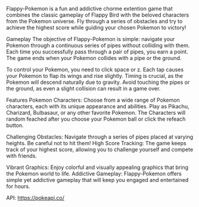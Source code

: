 
Flappy-Pokemon is a fun and addictive chorme extention game that combines the classic gameplay of Flappy Bird with the beloved characters from the Pokemon universe. Fly through a series of obstacles and try to achieve the highest score while guiding your chosen Pokemon to victory!

Gameplay
The objective of Flappy-Pokemon is simple: navigate your Pokemon through a continuous series of pipes without colliding with them. Each time you successfully pass through a pair of pipes, you earn a point. The game ends when your Pokemon collides with a pipe or the ground.

To control your Pokemon, you need to click space or z. Each tap causes your Pokemon to flap its wings and rise slightly. Timing is crucial, as the Pokemon will descend naturally due to gravity. Avoid touching the pipes or the ground, as even a slight collision can result in a game over.

Features
Pokemon Characters: Choose from a wide range of Pokemon characters, each with its unique appearance and abilities. Play as Pikachu, Charizard, Bulbasaur, or any other favorite Pokemon. The Characters will random feached after you choose your Pokemon ball or click the refeach button.

Challenging Obstacles: Navigate through a series of pipes placed at varying heights. Be careful not to hit them!
High Score Tracking: The game keeps track of your highest score, allowing you to challenge yourself and compete with friends.

Vibrant Graphics: Enjoy colorful and visually appealing graphics that bring the Pokemon world to life.
Addictive Gameplay: Flappy-Pokemon offers simple yet addictive gameplay that will keep you engaged and entertained for hours.

API:
https://pokeapi.co/


